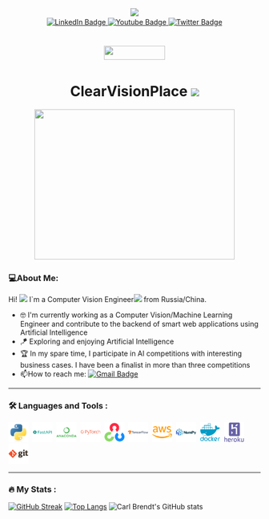 <div id="header" align="center">
  <img src="https://media.giphy.com/media/H1dxi6xdh4NGQCZSvz/giphy.gif" width="100"/>
</div>
<div id="badges" align="center">
  <a href="https://t.me/LifeSjokegg">
    <img src="https://img.shields.io/badge/Telegram-blue?style=for-the-badge&logo=telegram&logoColor=white" alt="LinkedIn Badge"/>
  </a>
  <a href="https://youtube.com/@carlbrendt9036?si=ZPBy20T5HNQJw0W7L">
    <img src="https://img.shields.io/badge/YouTube-red?style=for-the-badge&logo=youtube&logoColor=white" alt="Youtube Badge"/>
  </a>
  <a href="https://huggingface.co/CarlBrendt">
    <img src="https://img.shields.io/badge/HuggFace-yellow?style=for-the-badge&logo=huggingface&logoColor=white" alt="Twitter Badge"/>
  </a>
</div>
<h1 align="center" >
    <img src="https://komarev.com/ghpvc/?username=CarlBrendt&style=flat-square&color=blue" width="122px" height="28px" alt=""/>
</h1>
<h1 align="center">
  ClearVisionPlace
  <img src="https://media.giphy.com/media/WFZvB7VIXBgiz3oDXE/giphy.gif" width="30px"/>
</h1>
<div align="center">
  <img src="https://media.giphy.com/media/3oKIPnAiaMCws8nOsE/giphy.gif" width="400" height="300"/>
</div>

### :computer:About Me:
Hi! <img src="https://media.giphy.com/media/hvRJCLFzcasrR4ia7z/giphy.gif" width="30px"> I`m a Computer Vision Engineer<img src="https://media.giphy.com/media/WUlplcMpOCEmTGBtBW/giphy.gif" width="30"> from Russia/China.
- :nerd_face: I'm currently working as a Computer Vision/Machine Learning Engineer and contribute to the backend of smart web applications using Artificial Intelligence
- :kite: Exploring and enjoying Artificial Intelligence
- :trophy: In my spare time, I participate in AI competitions with interesting business cases. I have been a finalist in more than three competitions
- :mailbox:How to reach me: [![Gmail Badge](https://img.shields.io/badge/-Gmail-blue?style=flat&logo=Gmail&logoColor=red)](https://mail.google.com/mail/u/polinateam0@gmail.com)

---
### :hammer_and_wrench: Languages and Tools :
<div>
  <img src="https://github.com/devicons/devicon/blob/master/icons/python/python-original.svg" title="Python" alt="Python" width="40" height="40"/>&nbsp;
  <img src=https://github.com/devicons/devicon/blob/master/icons/fastapi/fastapi-plain-wordmark.svg title="FastApi" alt="FastApi" width="40" height="40"/>&nbsp;
  <img src="https://github.com/devicons/devicon/blob/master/icons/anaconda/anaconda-original-wordmark.svg" title="Anaconda" alt="Anaconda" width="40" height="40"/>&nbsp;
  <img src="https://github.com/devicons/devicon/blob/master/icons/pytorch/pytorch-plain-wordmark.svg" title="Pytorch" alt="Pytorch" width="40" height="40"/>&nbsp;
  <img src="https://github.com/devicons/devicon/blob/master/icons/opencv/opencv-original.svg" title="OpenCv" alt="OpenCv" width="40" height="40"/>&nbsp;
  <img src="https://github.com/devicons/devicon/blob/master/icons/tensorflow/tensorflow-original-wordmark.svg" title="Tensorflow" alt="Tensorflow" width="40" height="40"/>&nbsp;
  <img src="https://github.com/devicons/devicon/blob/master/icons/amazonwebservices/amazonwebservices-plain-wordmark.svg" title="AWS" alt="AWS" width="40" height="40"/>&nbsp;
  <img src="https://github.com/devicons/devicon/blob/master/icons/numpy/numpy-original-wordmark.svg" title="Numpy" alt="Numpy" width="40" height="40"/>&nbsp;
  <img src="https://github.com/devicons/devicon/blob/master/icons/docker/docker-plain-wordmark.svg" title="Docker" alt="Docker" width="40" height="40"/>&nbsp;
  <img src="https://github.com/devicons/devicon/blob/master/icons/heroku/heroku-plain-wordmark.svg" title="Heroku" alt="Heroku" width="40" height="40"/>&nbsp;
  <img src="https://github.com/devicons/devicon/blob/master/icons/git/git-original-wordmark.svg" title="Git" **alt="Git" width="40" height="40"/>
</div>

---
### :fire: My Stats :
[![GitHub Streak](http://github-readme-streak-stats.herokuapp.com?user=CarlBrendt&theme=tokyonight)](https://git.io/streak-stats)
[![Top Langs](https://github-readme-stats.vercel.app/api/top-langs/?username=CarlBrendt&layout=compact&theme=tokyonight)](https://github.com/anuraghazra/github-readme-stats)
![Carl Brendt's GitHub stats](https://github-readme-stats.vercel.app/api?username=CarlBrendt&show_icons=true&theme=tokyonight)
